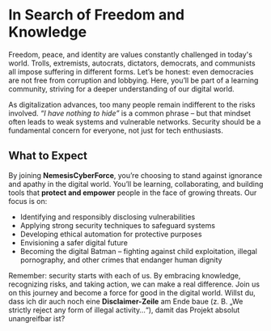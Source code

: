 # In Search of Freedom and Knowledge

Freedom, peace, and identity are values constantly challenged in today's world. Trolls, extremists, autocrats, dictators, democrats, and communists all impose suffering in different forms. Let’s be honest: even democracies are not free from corruption and lobbying. Here, you’ll be part of a learning community, striving for a deeper understanding of our digital world.

As digitalization advances, too many people remain indifferent to the risks involved. *“I have nothing to hide”* is a common phrase – but that mindset often leads to weak systems and vulnerable networks. Security should be a fundamental concern for everyone, not just for tech enthusiasts.

## What to Expect

By joining **NemesisCyberForce**, you’re choosing to stand against ignorance and apathy in the digital world. You’ll be learning, collaborating, and building tools that **protect and empower** people in the face of growing threats. Our focus is on:

* Identifying and responsibly disclosing vulnerabilities
* Applying strong security techniques to safeguard systems
* Developing ethical automation for protective purposes
* Envisioning a safer digital future
* Becoming the digital Batman – fighting against child exploitation, illegal pornography, and other crimes that endanger human dignity

Remember: security starts with each of us. By embracing knowledge, recognizing risks, and taking action, we can make a real difference. Join us on this journey and become a force for good in the digital world.
Willst du, dass ich dir auch noch eine **Disclaimer-Zeile** am Ende baue (z. B. „We strictly reject any form of illegal activity…“), damit das Projekt absolut unangreifbar ist?

